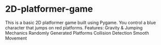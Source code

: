 


# 2D-platformer-game
This is a basic 2D platformer game built using Pygame. You control a blue character that jumps on red platforms.  Features: Gravity &amp; Jumping Mechanics Randomly Generated Platforms Collision Detection Smooth Movement
